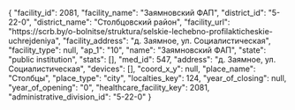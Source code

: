 {
    "facility_id": 2081,
    "facility_name": "Заямновский ФАП",
    "district_id": "5-22-0",
    "district_name": "Столбцовский район",
    "facility_url": "https:\/\/scrb.by\/o-bolnitse\/struktura\/selskie-lechebno-profilakticheskie-uchrejdeniya",
    "facility_address": "д. Заямное, ул. Социалистическая",
    "facility_type": null,
    "ap_1": "10",
    "name": "Заямновский ФАП",
    "state": "public institution",
    "stats": [],
    "med_id": 547,
    "address": "д. Заямное, ул. Социалистическая",
    "devices": [],
    "coord_x_y": null,
    "place_name": "Столбцы",
    "place_type": "city",
    "localties_key": 124,
    "year_of_closing": null,
    "year_of_opening": "0",
    "healthcare_facility_key": 2081,
    "administrative_division_id": "5-22-0"
}